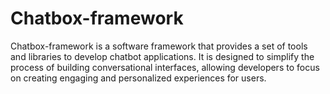 # Chatbox-framework
Chatbox-framework is a software framework that provides a set of tools and libraries to develop chatbot applications. It is designed to simplify the process of building conversational interfaces, allowing developers to focus on creating engaging and personalized experiences for users.
